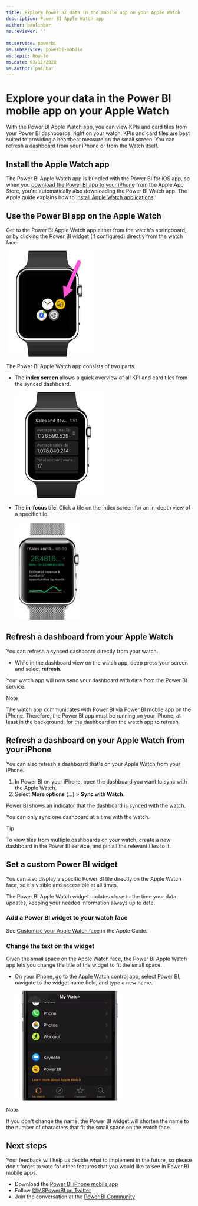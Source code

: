 ```yaml
---
title: Explore Power BI data in the mobile app on your Apple Watch
description: Power BI Apple Watch app
author: paulinbar
ms.reviewer: ''

ms.service: powerbi
ms.subservice: powerbi-mobile
ms.topic: how-to
ms.date: 03/11/2020
ms.author: painbar
---
```

# Explore your data in the Power BI mobile app on your Apple Watch
With the Power BI Apple Watch app, you can view KPIs and card tiles from your Power BI dashboards, right on your watch. KPIs and card tiles are best suited to providing a heartbeat measure on the small screen. You can refresh a dashboard from your iPhone or from the Watch itself.

## Install the Apple Watch app
The Power BI Apple Watch app is bundled with the Power BI for iOS app, so when you [download the Power BI app to your iPhone](https://go.microsoft.com/fwlink/?LinkId=522062 "Download the iPhone app") from the Apple App Store, you're automatically also downloading the Power BI Watch app. The Apple guide explains how to [install Apple Watch applications](https://support.apple.com/HT204784).

## Use the Power BI app on the Apple Watch
Get to the Power BI Apple Watch app either from the watch's springboard, or by clicking the Power BI widget (if configured) directly from the watch face.

![Photograph shows an Apple Watch with the Power B I app.](./media/mobile-apple-watch/pbi_aplwatch_complicatn240arrow.png)

The Power BI Apple Watch app consists of two parts.

* The **index screen** allows a quick overview of all KPI and card tiles from the synced dashboard.
  
  ![Photograph shows an Apple Watch with the index screen.](./media/mobile-apple-watch/pbi_aplwatch_indexscreen240.png)
* The **in-focus tile**: Click a tile on the index screen for an in-depth view of a specific tile.
  
  ![Photograph shows an Apple Watch displaying a tile.](./media/mobile-apple-watch/pbi_aplwatch_kpi.png)

## Refresh a dashboard from your Apple Watch
You can refresh a synced dashboard directly from your watch.

* While in the dashboard view on the watch app, deep press your screen and select **refresh**.

Your watch app will now sync your dashboard with data from the Power BI service.

> [!NOTE]
> The watch app communicates with Power BI via Power BI mobile app on the iPhone. Therefore, the Power BI app must be running on your iPhone, at least in the background, for the dashboard on the watch app to refresh.
> 
> 

## Refresh a dashboard on your Apple Watch from your iPhone
You can also refresh a dashboard that's on your Apple Watch from your iPhone.

1. In Power BI on your iPhone, open the dashboard you want to sync with the Apple Watch. 
2. Select **More options** (...) > **Sync with Watch**.

Power BI shows an indicator that the dashboard is synced with the watch.

You can only sync one dashboard at a time with the watch.

> [!TIP]
> To view tiles from multiple dashboards on your watch, create a new dashboard in the Power BI service, and pin all the relevant tiles to it.
> 
> 

## Set a custom Power BI widget
You can also display a specific Power BI tile directly on the Apple Watch face, so it's visible and accessible at all times.

The Power BI Apple Watch widget updates close to the time your data updates, keeping your needed information always up to date.

### Add a Power BI widget to your watch face
See [Customize your Apple Watch face](https://support.apple.com/HT205536) in the Apple Guide.

### Change the text on the widget
Given the small space on the Apple Watch face, the Power BI Apple Watch app lets you change the title of the widget to fit the small space.

* On your iPhone, go to the Apple Watch control app, select Power BI, navigate to the widget name field, and type a new name.
  
  ![Photograph shows an iPhone with the My Watch app open and the Power B I icon visible.](./media/mobile-apple-watch/pbi_aplwatch_oniphone.png)

> [!NOTE]
> If you don't change the name, the Power BI widget will shorten the name to the number of characters that fit the small space on the watch face. 
> 
> 

## Next steps
Your feedback will help us decide what to implement in the future, so please don't forget to vote for other features that you would like to see in Power BI mobile apps. 

* Download the [Power BI iPhone mobile app](https://go.microsoft.com/fwlink/?LinkId=522062)
* Follow [@MSPowerBI on Twitter](https://twitter.com/MSPowerBI)
* Join the conversation at the [Power BI Community](https://community.powerbi.com/)


